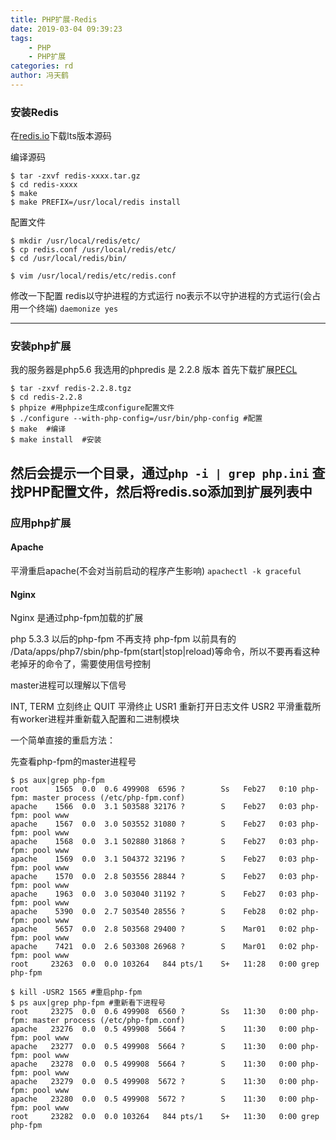 ```yaml
---
title: PHP扩展-Redis
date: 2019-03-04 09:39:23
tags:
    - PHP
    - PHP扩展
categories: rd
author: 冯天鹤
---
```


### 安装Redis
在[redis.io](https://redis.io/)下载lts版本源码

编译源码
```
$ tar -zxvf redis-xxxx.tar.gz
$ cd redis-xxxx
$ make
$ make PREFIX=/usr/local/redis install
```

配置文件
```
$ mkdir /usr/local/redis/etc/
$ cp redis.conf /usr/local/redis/etc/
$ cd /usr/local/redis/bin/

$ vim /usr/local/redis/etc/redis.conf

```
修改一下配置
redis以守护进程的方式运行
no表示不以守护进程的方式运行(会占用一个终端)
`daemonize yes`

---

### 安装php扩展

我的服务器是php5.6 我选用的phpredis 是 2.2.8 版本
首先下载扩展[PECL](http://pecl.php.net/package/redis)

```
$ tar -zxvf redis-2.2.8.tgz
$ cd redis-2.2.8
$ phpize #用phpize生成configure配置文件
$ ./configure --with-php-config=/usr/bin/php-config #配置
$ make  #编译
$ make install  #安装
```
然后会提示一个目录，通过`php -i | grep php.ini` 查找PHP配置文件，然后将redis.so添加到扩展列表中
---

### 应用php扩展

#### Apache
平滑重启apache(不会对当前启动的程序产生影响)
`apachectl -k graceful`

#### Nginx
Nginx 是通过php-fpm加载的扩展

php 5.3.3 以后的php-fpm 不再支持 php-fpm 以前具有的 /Data/apps/php7/sbin/php-fpm(start|stop|reload)等命令，所以不要再看这种老掉牙的命令了，需要使用信号控制

master进程可以理解以下信号

INT, TERM 立刻终止
QUIT 平滑终止
USR1 重新打开日志文件
USR2 平滑重载所有worker进程并重新载入配置和二进制模块

一个简单直接的重启方法：

先查看php-fpm的master进程号
```
$ ps aux|grep php-fpm
root      1565  0.0  0.6 499908  6596 ?        Ss   Feb27   0:10 php-fpm: master process (/etc/php-fpm.conf)
apache    1566  0.0  3.1 503588 32176 ?        S    Feb27   0:03 php-fpm: pool www
apache    1567  0.0  3.0 503552 31080 ?        S    Feb27   0:03 php-fpm: pool www
apache    1568  0.0  3.1 502880 31868 ?        S    Feb27   0:03 php-fpm: pool www
apache    1569  0.0  3.1 504372 32196 ?        S    Feb27   0:03 php-fpm: pool www
apache    1570  0.0  2.8 503556 28844 ?        S    Feb27   0:03 php-fpm: pool www
apache    1963  0.0  3.0 503040 31192 ?        S    Feb27   0:03 php-fpm: pool www
apache    5390  0.0  2.7 503540 28556 ?        S    Feb28   0:02 php-fpm: pool www
apache    5657  0.0  2.8 503568 29400 ?        S    Mar01   0:02 php-fpm: pool www
apache    7421  0.0  2.6 503308 26968 ?        S    Mar01   0:02 php-fpm: pool www
root     23263  0.0  0.0 103264   844 pts/1    S+   11:28   0:00 grep php-fpm

$ kill -USR2 1565 #重启php-fpm
$ ps aux|grep php-fpm #重新看下进程号
root     23275  0.0  0.6 499908  6560 ?        Ss   11:30   0:00 php-fpm: master process (/etc/php-fpm.conf)
apache   23276  0.0  0.5 499908  5664 ?        S    11:30   0:00 php-fpm: pool www
apache   23277  0.0  0.5 499908  5664 ?        S    11:30   0:00 php-fpm: pool www
apache   23278  0.0  0.5 499908  5664 ?        S    11:30   0:00 php-fpm: pool www
apache   23279  0.0  0.5 499908  5672 ?        S    11:30   0:00 php-fpm: pool www
apache   23280  0.0  0.5 499908  5672 ?        S    11:30   0:00 php-fpm: pool www
root     23282  0.0  0.0 103264   844 pts/1    S+   11:30   0:00 grep php-fpm
```